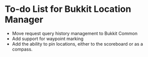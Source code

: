 # To-do List for Bukkit Location Manager

* Move request query history management to Bukkit Common
* Add support for waypoint marking
* Add the ability to pin locations, either to the scoreboard or as a compass.